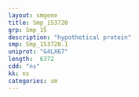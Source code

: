 ```yaml
---
layout: smgene
title: Smp_153720
grp: Smp_15
description: "hypothetical protein"
smp: Smp_153720.1
uniprot: "G4LX67"
length:  6372
cdd: "ns"
kk: ns
categories: sm
---
```

